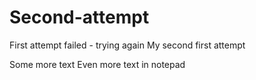 # Second-attempt
First attempt failed - trying again
My second first attempt


Some more text
Even more text in notepad
